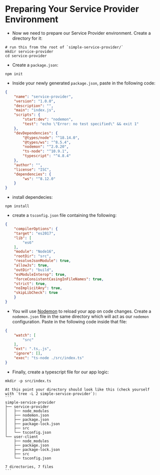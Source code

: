 # Preparing Your Service Provider Environment

* Now we need to prepare our Service Provider environment. Create a directory for it:

```
# run this from the root of `simple-service-provider/`
mkdir service-provider
cd service-provider
```

* Create a `package.json`: 

```
npm init
```

* Inside your newly generated `package.json`, paste in the following code:

```json
{
    "name": "service-provider",
    "version": "1.0.0",
    "description": "",
    "main": "index.js",
    "scripts": {
        "start:dev": "nodemon",
        "test": "echo \"Error: no test specified\" && exit 1"
    },
    "devDependencies": {
        "@types/node": "^18.14.0",
        "@types/ws": "^8.5.4",
        "nodemon": "^2.0.20",
        "ts-node": "^10.9.1",
        "typescript": "^4.8.4"
    },
    "author": "",
    "license": "ISC",
    "dependencies": {
        "ws": "^8.12.0"
    }
}
```

* install dependecies: 

```
npm install
``` 

* create a `tsconfig.json` file containing the following: 

```json
{
    "compilerOptions": {
    "target": "es2017", 
    "lib": [
        "es6"
    ],
    "module": "Node16", 
    "rootDir": "src", 
    "resolveJsonModule": true, 
    "allowJs": true,                      
    "outDir": "build", 
    "esModuleInterop": true, 
    "forceConsistentCasingInFileNames": true, 
    "strict": true, 
    "noImplicitAny": true, 
    "skipLibCheck": true 
    }
}
```

* You will use [Nodemon](https://www.npmjs.com/package/nodemon) to reload your app on code changes. Create a `nodemon.json` file in the same directory which will act as our `nodemon` configuration. Paste in the following code inside that file:

```json
{
    "watch": [
        "src"
    ],
    "ext": ".ts,.js",
    "ignore": [],
    "exec": "ts-node ./src/index.ts"
}
```

* Finally, create a typescript file for our app logic: 

```
mkdir -p src/index.ts
```

~~~admonish note title=""
At this point your directory should look like this (check yourself with `tree -L 2 simple-service-provider`): 
```
simple-service-provider
├── service-provider
│   ├── node_modules
│   ├── nodemon.json
│   ├── package.json
│   ├── package-lock.json
│   ├── src
│   └── tsconfig.json
└── user-client
    ├── node_modules
    ├── package.json
    ├── package-lock.json
    ├── src
    └── tsconfig.json

7 directories, 7 files
```
~~~
